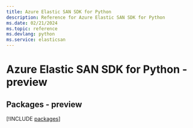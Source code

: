 ```yaml
---
title: Azure Elastic SAN SDK for Python
description: Reference for Azure Elastic SAN SDK for Python
ms.date: 02/21/2024
ms.topic: reference
ms.devlang: python
ms.service: elasticsan
---
```

# Azure Elastic SAN SDK for Python - preview
## Packages - preview
[!INCLUDE [packages](elastic-san-index.md)]